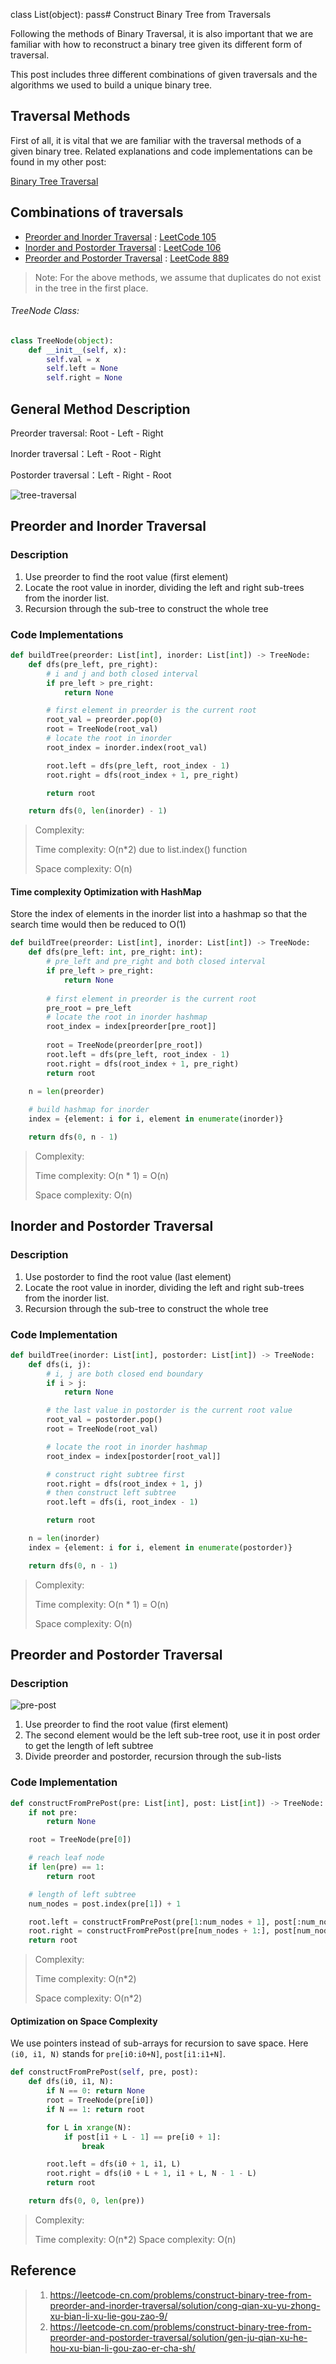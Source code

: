 class List(object):
    pass# Construct Binary Tree from Traversals

Following the methods of Binary Traversal, it is also important that we are familiar with how to reconstruct a binary tree given its different form of traversal.

This post includes three different combinations of given traversals and the algorithms we used to build a unique binary tree.
## Traversal Methods
First of all, it is vital that we are familiar with the traversal methods of a given binary tree. 
Related explanations and code implementations can be found in my other post: 

[Binary Tree Traversal](binary_tree_traversal.md)

## Combinations of traversals
- [Preorder and Inorder Traversal](#preorder-and-inorder-traversal) :  [LeetCode 105](0105_construct_binary_tree_from_preorder_and_inorder_traversal.py)
- [Inorder and Postorder Traversal](#inorder-and-postorder-traversal) :  [LeetCode 106](0106_construct_binary_tree_from_inorder_and_postorder_traversal.py)
- [Preorder and Postorder Traversal](#preorder-and-postorder-traversal) :  [LeetCode 889](0889_construct_binary_tree_from_preorder_and_postorder_traversal.py)

> Note:
>   For the above methods, we assume that duplicates do not exist in the tree in the first place.
>
###### TreeNode Class:
```python
class TreeNode(object):
    def __init__(self, x):
        self.val = x
        self.left = None
        self.right = None
```

## General Method Description
Preorder traversal:  Root - Left - Right

Inorder traversal：Left - Root - Right

Postorder traversal：Left - Right - Root

![tree-traversal](image/tree%20traversal.png)

## Preorder and Inorder Traversal
### Description
1. Use preorder to find the root value (first element)
2. Locate the root value in inorder, dividing the left and right sub-trees from the inorder list.
3. Recursion through the sub-tree to construct the whole tree

### Code Implementations
```python
def buildTree(preorder: List[int], inorder: List[int]) -> TreeNode:
    def dfs(pre_left, pre_right):
        # i and j and both closed interval
        if pre_left > pre_right:
            return None

        # first element in preorder is the current root
        root_val = preorder.pop(0)
        root = TreeNode(root_val)
        # locate the root in inorder
        root_index = inorder.index(root_val)

        root.left = dfs(pre_left, root_index - 1)
        root.right = dfs(root_index + 1, pre_right)

        return root

    return dfs(0, len(inorder) - 1)
```
> Complexity:
>
> Time complexity: O(n*2) due to list.index() function
>
> Space complexity: O(n)

#### Time complexity Optimization with HashMap
Store the index of elements in the inorder list into a hashmap so that the search time would then be reduced to O(1) 
```python
def buildTree(preorder: List[int], inorder: List[int]) -> TreeNode:
    def dfs(pre_left: int, pre_right: int):
        # pre_left and pre_right and both closed interval
        if pre_left > pre_right:
            return None
            
        # first element in preorder is the current root
        pre_root = pre_left
        # locate the root in inorder hashmap
        root_index = index[preorder[pre_root]]
        
        root = TreeNode(preorder[pre_root])
        root.left = dfs(pre_left, root_index - 1)
        root.right = dfs(root_index + 1, pre_right)
        return root
        
    n = len(preorder)

    # build hashmap for inorder
    index = {element: i for i, element in enumerate(inorder)}

    return dfs(0, n - 1)
```

> Complexity:
>
> Time complexity: O(n * 1) = O(n)
>
> Space complexity: O(n)

## Inorder and Postorder Traversal
### Description
1. Use postorder to find the root value (last element)
2. Locate the root value in inorder, dividing the left and right sub-trees from the inorder list.
3. Recursion through the sub-tree to construct the whole tree

### Code Implementation
```python
def buildTree(inorder: List[int], postorder: List[int]) -> TreeNode:
    def dfs(i, j):
        # i, j are both closed end boundary
        if i > j:
            return None

        # the last value in postorder is the current root value
        root_val = postorder.pop()
        root = TreeNode(root_val)

        # locate the root in inorder hashmap
        root_index = index[postorder[root_val]]

        # construct right subtree first
        root.right = dfs(root_index + 1, j)
        # then construct left subtree
        root.left = dfs(i, root_index - 1)

        return root

    n = len(inorder)
    index = {element: i for i, element in enumerate(postorder)}

    return dfs(0, n - 1)
```

> Complexity:
>
> Time complexity: O(n * 1) = O(n)
>
> Space complexity: O(n)

## Preorder and Postorder Traversal
### Description
![pre-post](image/pre-post.png)
1. Use preorder to find the root value (first element)
2. The second element would be the left sub-tree root, use it in post order to get the length of left subtree
3. Divide preorder and postorder, recursion through the sub-lists

### Code Implementation
```python
def constructFromPrePost(pre: List[int], post: List[int]) -> TreeNode:
    if not pre:
        return None

    root = TreeNode(pre[0])

    # reach leaf node
    if len(pre) == 1:
        return root

    # length of left subtree
    num_nodes = post.index(pre[1]) + 1

    root.left = constructFromPrePost(pre[1:num_nodes + 1], post[:num_nodes])
    root.right = constructFromPrePost(pre[num_nodes + 1:], post[num_nodes:-1])
    return root
```

> Complexity:
>
> Time complexity: O(n*2)
>
> Space complexity: O(n*2)
>

#### Optimization on Space Complexity
We use pointers instead of sub-arrays for recursion to save space.
Here `(i0, i1, N)` stands for `pre[i0:i0+N]`, `post[i1:i1+N]`.
```python
def constructFromPrePost(self, pre, post):
    def dfs(i0, i1, N):
        if N == 0: return None
        root = TreeNode(pre[i0])
        if N == 1: return root

        for L in xrange(N):
            if post[i1 + L - 1] == pre[i0 + 1]:
                break

        root.left = dfs(i0 + 1, i1, L)
        root.right = dfs(i0 + L + 1, i1 + L, N - 1 - L)
        return root

    return dfs(0, 0, len(pre))

```
> Complexity:
>
> Time complexity: O(n*2)
> Space complexity: O(n)
>

## Reference
> 1. https://leetcode-cn.com/problems/construct-binary-tree-from-preorder-and-inorder-traversal/solution/cong-qian-xu-yu-zhong-xu-bian-li-xu-lie-gou-zao-9/
> 2. https://leetcode-cn.com/problems/construct-binary-tree-from-preorder-and-postorder-traversal/solution/gen-ju-qian-xu-he-hou-xu-bian-li-gou-zao-er-cha-sh/
> 